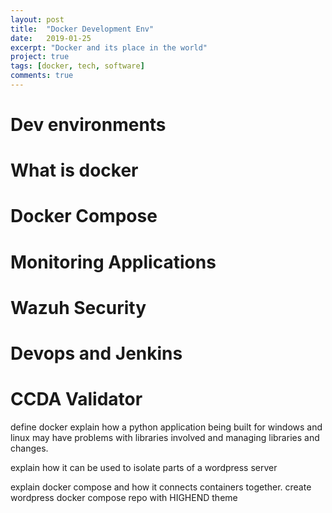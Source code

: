 ```yaml
---
layout: post
title:  "Docker Development Env"
date:   2019-01-25
excerpt: "Docker and its place in the world"
project: true
tags: [docker, tech, software]
comments: true
---
```



# Dev environments
# What is docker
# Docker Compose

# Monitoring Applications
# Wazuh Security
# Devops and Jenkins
# CCDA Validator


define docker
explain how a python application being built for windows and linux
may have problems with libraries involved and managing libraries and changes.

explain how it can be used to isolate parts of a wordpress server

explain docker compose and how it connects containers together.
create wordpress docker compose repo with HIGHEND theme
